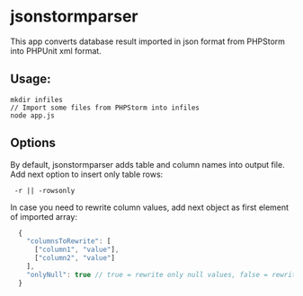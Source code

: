 # jsonstormparser
This app converts database result imported in json format from PHPStorm into PHPUnit xml format.

## Usage:
```
mkdir infiles
// Import some files from PHPStorm into infiles
node app.js
```
## Options
By default, jsonstormparser adds table and column names into output file.  
Add next option to insert only table rows:

```
 -r || -rowsonly
```
In case you need to rewrite column values, add next object as first element of imported array:
``` javascript
  {
    "columnsToRewrite": [
      ["column1", "value"],
      ["column2", "value"]
    ],
    "onlyNull": true // true = rewrite only null values, false = rewrite all values
  }
```
